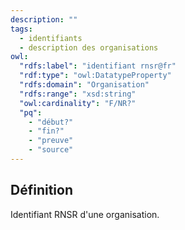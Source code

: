 ```yaml
---
description: ""
tags:
  - identifiants
  - description des organisations
owl:
  "rdfs:label": "identifiant rnsr@fr"
  "rdf:type": "owl:DatatypeProperty"
  "rdfs:domain": "Organisation"
  "rdfs:range": "xsd:string"
  "owl:cardinality": "F/NR?"
  "pq":
    - "début?"
    - "fin?"
    - "preuve"
    - "source"
---
```


<OntologyTable frontMatter={frontMatter}/>

## Définition

Identifiant RNSR d'une organisation.
